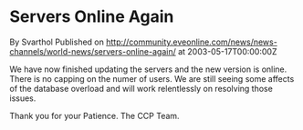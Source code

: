 # Servers Online Again
By Svarthol
Published on http://community.eveonline.com/news/news-channels/world-news/servers-online-again/ at 2003-05-17T00:00:00Z

We have now finished updating the servers and the new version is online. There is no capping on the numer of users. We are still seeing some affects of the database overload and will work relentlessly on resolving those issues.  
  
Thank you for your Patience. The CCP Team.


